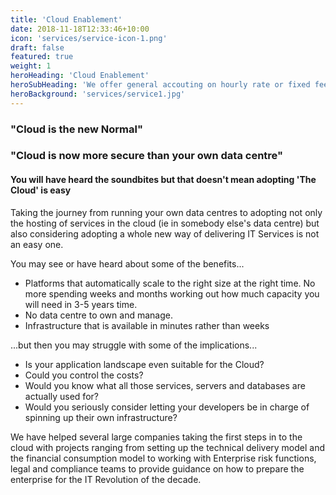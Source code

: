 ```yaml
---
title: 'Cloud Enablement'
date: 2018-11-18T12:33:46+10:00
icon: 'services/service-icon-1.png'
draft: false
featured: true
weight: 1
heroHeading: 'Cloud Enablement'
heroSubHeading: 'We offer general accouting on hourly rate or fixed fee'
heroBackground: 'services/service1.jpg'
---
```


### "Cloud is the new Normal"
### "Cloud is now more secure than your own data centre"

#### You will have heard the soundbites but that doesn't mean adopting 'The Cloud' is easy

Taking the journey from running your own data centres to adopting not only the hosting of services in the cloud (ie in somebody else's data centre) but also considering adopting a whole new way of delivering IT Services is not an easy one.

You may see or have heard about some of the benefits...  
* Platforms that automatically scale to the right size at the right time.  No more spending weeks and months working out how much capacity you will need in 3-5 years time.  
* No data centre to own and manage.  
* Infrastructure that is available in minutes rather than weeks



...but then you may struggle with some of the implications...  
* Is your application landscape even suitable for the Cloud?  
* Could you control the costs?  
* Would you know what all those services, servers and databases are actually used for?  
* Would you seriously consider letting your developers be in charge of spinning up their own infrastructure?  

We have helped several large companies taking the first steps in to the cloud with projects ranging from setting up the technical delivery model and the financial consumption model to working with Enterprise risk functions, legal and compliance teams to provide guidance on how to prepare the enterprise for the IT Revolution of the decade.
